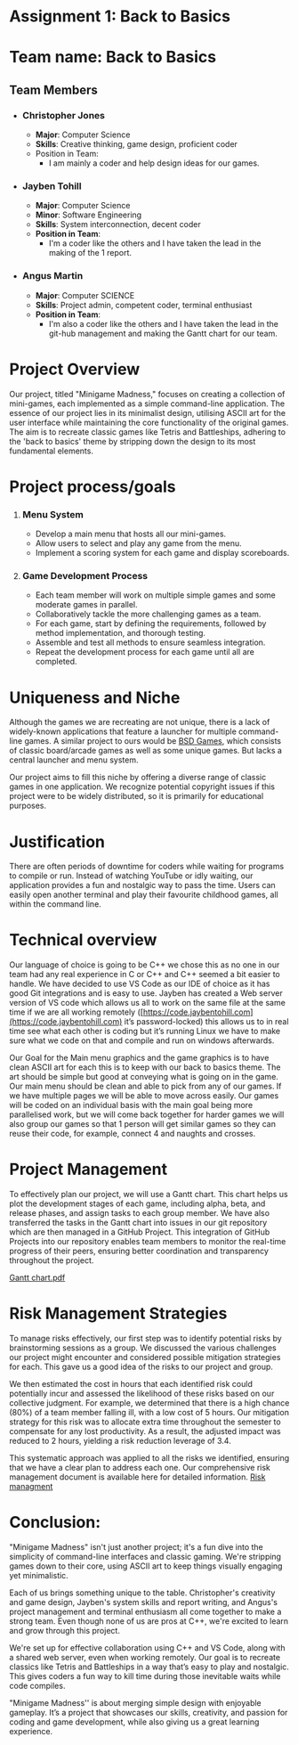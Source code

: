 # Assignment 1: Back to Basics

# **Team name: Back to Basics**

## Team Members

* ### Christopher Jones

  * **Major**: Computer Science  
  * **Skills**: Creative thinking, game design, proficient coder  
  * Position in Team:  
    * I am mainly a coder and help design ideas for our games.

* ### Jayben Tohill

  * **Major**: Computer Science  
  * **Minor**: Software Engineering  
  * **Skills**: System interconnection, decent coder  
  * **Position in Team**:   
    * I'm a coder like the others and I have taken the lead in the making of the  1 report.

* ### Angus Martin

  * **Major**: Computer SCIENCE   
  * **Skills**: Project admin, competent coder, terminal enthusiast   
  * **Position in Team**:  
    * I'm also a coder like the others and I have taken the lead in the git-hub management and making the Gantt chart for our team.

# **Project Overview**

Our project, titled "Minigame Madness," focuses on creating a collection of mini-games, each implemented as a simple command-line application. The essence of our project lies in its minimalist design, utilising ASCII art for the user interface while maintaining the core functionality of the original games. The aim is to recreate classic games like Tetris and Battleships, adhering to the 'back to basics' theme by stripping down the design to its most fundamental elements.

# **Project process/goals**

1. ### Menu System

   * Develop a main menu that hosts all our mini-games.  
   * Allow users to select and play any game from the menu.  
   * Implement a scoring system for each game and display scoreboards.

2. ### Game Development Process

   * Each team member will work on multiple simple games and some moderate games in parallel.  
   * Collaboratively tackle the more challenging games as a team.  
   * For each game, start by defining the requirements, followed by method implementation, and thorough testing.  
   * Assemble and test all methods to ensure seamless integration.  
   * Repeat the development process for each game until all are completed.

# **Uniqueness and Niche**

Although the games we are recreating are not unique, there is a lack of widely-known applications that feature a launcher for multiple command-line games. A similar project to ours would be [BSD Games](https://github.com/vattam/BSDGames), which consists of classic board/arcade games as well as some unique games. But lacks a central launcher and menu system. 

Our project aims to fill this niche by offering a diverse range of classic games in one application. We recognize potential copyright issues if this project were to be widely distributed, so it is primarily for educational purposes.

# **Justification**

There are often periods of downtime for coders while waiting for programs to compile or run. Instead of watching YouTube or idly waiting, our application provides a fun and nostalgic way to pass the time. Users can easily open another terminal and play their favourite childhood games, all within the command line.

# **Technical overview**

Our language of choice is going to be C++ we chose this as no one in our team had any real experience in C or C++ and C++ seemed a bit easier to handle. We have decided to use VS Code as our IDE of choice as it has good Git integrations and is easy to use. Jayben has created a Web server version of VS code which allows us all to work on the same file at the same time if we are all working remotely ([https://code.jaybentohill.com](https://code.jaybentohill.com) it’s password-locked) this allows us to in real time see what each other is coding but it’s running Linux we have to make sure what we code on that and compile and run on windows afterwards.

Our Goal for the Main menu graphics and the game graphics is to have clean ASCII art for each this is to keep with our back to basics theme. The art should be simple but good at conveying what is going on in the game. Our main menu should be clean and able to pick from any of our games. If we have multiple pages we will be able to move across easily. Our games will be coded on an individual basis with the main goal being more parallelised work, but we will come back together for harder games we will also group our games so that 1 person will get similar games so they can reuse their code, for example, connect 4 and naughts and crosses. 

# **Project Management**

To effectively plan our project, we will use a Gantt chart. This chart helps us plot the development stages of each game, including alpha, beta, and release phases, and assign tasks to each group member. We have also transferred the tasks in the Gantt chart into issues in our git repository which are then managed in a GitHub Project. This integration of GitHub Projects into our repository enables team members to monitor the real-time progress of their peers, ensuring better coordination and transparency throughout the project.

[Gantt chart.pdf](https://drive.google.com/file/d/1k\_VnGHzsuiRc\_qvItSqGHhQxVYpZMws5/view?usp=sharing) 

# **Risk Management Strategies**

To manage risks effectively, our first step was to identify potential risks by brainstorming sessions as a group. We discussed the various challenges our project might encounter and considered possible mitigation strategies for each. This gave us a good idea of the risks to our project and group.

We then estimated the cost in hours that each identified risk could potentially incur and assessed the likelihood of these risks based on our collective judgment. For example, we determined that there is a high chance (80%) of a team member falling ill, with a low cost of 5 hours. Our mitigation strategy for this risk was to allocate extra time throughout the semester to compensate for any lost productivity. As a result, the adjusted impact was reduced to 2 hours, yielding a risk reduction leverage of 3.4.

This systematic approach was applied to all the risks we identified, ensuring that we have a clear plan to address each one. Our comprehensive risk management document is available here for detailed information. [Risk managment](https://docs.google.com/spreadsheets/d/1wlmZQxtJCCbeWDVdXl0sUJvBfp375IB8YMqNCwEtYos/edit?usp=sharing)

# **Conclusion:**

"Minigame Madness" isn't just another project; it's a fun dive into the simplicity of command-line interfaces and classic gaming. We're stripping games down to their core, using ASCII art to keep things visually engaging yet minimalistic. 

Each of us brings something unique to the table. Christopher's creativity and game design, Jayben's system skills and report writing, and Angus's project management and terminal enthusiasm all come together to make a strong team. Even though none of us are pros at C++, we're excited to learn and grow through this project. 

We're set up for effective collaboration using C++ and VS Code, along with a shared web server, even when working remotely. Our goal is to recreate classics like Tetris and Battleships in a way that’s easy to play and nostalgic. This gives coders a fun way to kill time during those inevitable waits while code compiles.

 "Minigame Madness'' is about merging simple design with enjoyable gameplay. It’s a project that showcases our skills, creativity, and passion for coding and game development, while also giving us a great learning experience.

# 

